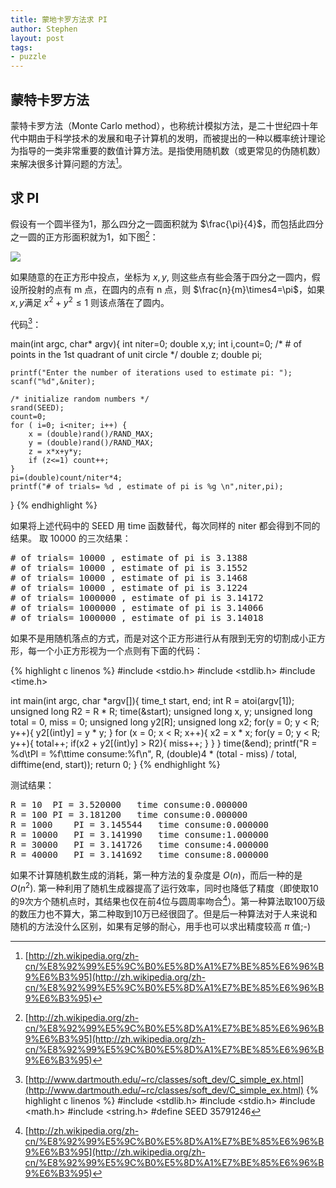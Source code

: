 ```yaml
---
title: 蒙地卡罗方法求 PI
author: Stephen
layout: post
tags:
- puzzle
---
```

## 蒙特卡罗方法
蒙特卡罗方法（Monte Carlo method），也称统计模拟方法，是二十世纪四十年代中期由于科学技术的发展和电子计算机的发明，而被提出的一种以概率统计理论为指导的一类非常重要的数值计算方法。是指使用随机数（或更常见的伪随机数）来解决很多计算问题的方法[^wiki]。

[^wiki]: [http://zh.wikipedia.org/zh-cn/%E8%92%99%E5%9C%B0%E5%8D%A1%E7%BE%85%E6%96%B9%E6%B3%95](http://zh.wikipedia.org/zh-cn/%E8%92%99%E5%9C%B0%E5%8D%A1%E7%BE%85%E6%96%B9%E6%B3%95)

## 求 PI
假设有一个圆半径为1，那么四分之一圆面积就为 $\frac{\pi}{4}$，而包括此四分之一圆的正方形面积就为1，如下图[^wiki]：

![](http://upload.wikimedia.org/wikipedia/commons/thumb/8/84/Pi_30K.gif/220px-Pi_30K.gif)

[^monte]: [http://mathfaculty.fullerton.edu/mathews//n2003/montecarlopimod.html](http://mathfaculty.fullerton.edu/mathews//n2003/montecarlopimod.html)


如果随意的在正方形中投点，坐标为 $x, y$, 则这些点有些会落于四分之一圆内，假设所投射的点有 m 点，在圆内的点有 n 点，则 $\frac{n}{m}\times4=\pi$，如果 $x, y$满足 $x^2 + y^2 \leq 1$ 则该点落在了圆内。
<!--more-->

代码[^code]：

[^code]: [http://www.dartmouth.edu/~rc/classes/soft_dev/C_simple_ex.html](http://www.dartmouth.edu/~rc/classes/soft_dev/C_simple_ex.html)
{% highlight c linenos %}
#include <stdlib.h>
#include <stdio.h>
#include <math.h>
#include <string.h>
#define SEED 35791246

main(int argc, char* argv){
    int niter=0;
    double x,y;
    int i,count=0; /* # of points in the 1st quadrant of unit circle */
    double z;
    double pi;

    printf("Enter the number of iterations used to estimate pi: ");
    scanf("%d",&niter);

    /* initialize random numbers */
    srand(SEED);
    count=0;
    for ( i=0; i<niter; i++) {
        x = (double)rand()/RAND_MAX;
        y = (double)rand()/RAND_MAX;
        z = x*x+y*y;
        if (z<=1) count++;
    }
    pi=(double)count/niter*4;
    printf("# of trials= %d , estimate of pi is %g \n",niter,pi);
}
{% endhighlight %}

如果将上述代码中的 SEED 用 time 函数替代，每次同样的 niter 都会得到不同的结果。
取 10000 的三次结果：

<pre>
# of trials= 10000 , estimate of pi is 3.1388
# of trials= 10000 , estimate of pi is 3.1552
# of trials= 10000 , estimate of pi is 3.1468 
# of trials= 10000 , estimate of pi is 3.1224 
# of trials= 1000000 , estimate of pi is 3.14172
# of trials= 1000000 , estimate of pi is 3.14066
# of trials= 1000000 , estimate of pi is 3.14018 
</pre>

如果不是用随机落点的方式，而是对这个正方形进行从有限到无穷的切割成小正方形，每一个小正方形视为一个点则有下面的代码：

{% highlight c linenos %}
#include <stdio.h>
#include <stdlib.h>
#include <time.h>

int main(int argc, char *argv[]){
    time_t start, end;
    int R = atoi(argv[1]);
    unsigned long R2 = R * R;
    time(&start);
    unsigned long x, y;
    unsigned long total = 0, miss = 0;
    unsigned long y2[R];
    unsigned long x2;
    for(y = 0; y < R; y++){
        y2[(int)y] = y * y;
    }
    for (x = 0; x < R; x++){
        x2 = x * x;
        for(y = 0; y < R; y++){
            total++;
            if(x2 + y2[(int)y] > R2){
                miss++;
            }
        }
    }
    time(&end);
    printf("R = %d\tPI = %f\ttime consume:%f\n", R, (double)4 * (total - miss) / total, difftime(end, start));
    return 0;
}
{% endhighlight %}

测试结果：

<pre>
R = 10  PI = 3.520000   time consume:0.000000
R = 100 PI = 3.181200   time consume:0.000000
R = 1000    PI = 3.145544   time consume:0.000000
R = 10000   PI = 3.141990   time consume:1.000000
R = 30000   PI = 3.141726   time consume:4.000000
R = 40000   PI = 3.141692   time consume:8.000000
</pre>

如果不计算随机数生成的消耗，第一种方法的复杂度是 $O(n)$，而后一种的是 $O(n^2)$.  第一种利用了随机生成器提高了运行效率，同时也降低了精度（即使取10的9次方个随机点时，其结果也仅在前4位与圆周率吻合[^wiki]）。第一种算法取100万级的数压力也不算大，第二种取到10万已经很囧了。但是后一种算法对于人来说和随机的方法没什么区别，如果有足够的耐心，用手也可以求出精度较高 $\pi$ 值;-)
